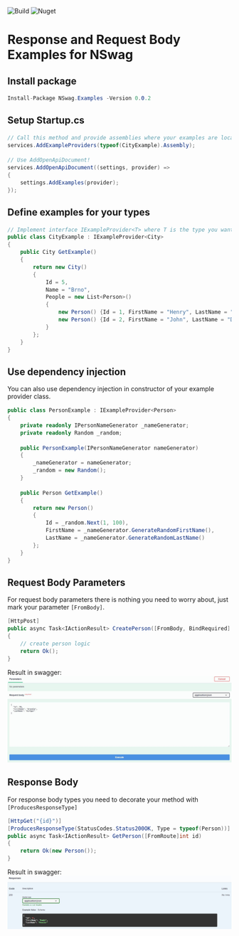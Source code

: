 ![Build](https://github.com/vaclavnovotny/NSwag.Examples/workflows/.NET%20Core/badge.svg?branch=main) ![Nuget](https://img.shields.io/nuget/v/NSwag.Examples?color=blue)
# Response and Request Body Examples for NSwag

## Install package

```csharp
Install-Package NSwag.Examples -Version 0.0.2
```

## Setup Startup.cs

```csharp
// Call this method and provide assemblies where your examples are located
services.AddExampleProviders(typeof(CityExample).Assembly);

// Use AddOpenApiDocument!
services.AddOpenApiDocument((settings, provider) =>
{
    settings.AddExamples(provider);
});
```

## Define examples for your types

```csharp
// Implement interface IExampleProvider<T> where T is the type you want to define.
public class CityExample : IExampleProvider<City>
{
    public City GetExample()
    {
        return new City()
        {
            Id = 5,
            Name = "Brno",
            People = new List<Person>()
            {
                new Person() {Id = 1, FirstName = "Henry", LastName = "Cavill"},
                new Person() {Id = 2, FirstName = "John", LastName = "Doe"}
            }
        };
    }
}
```

## Use dependency injection

You can also use dependency injection in constructor of your example provider class.
```csharp
public class PersonExample : IExampleProvider<Person>
{
    private readonly IPersonNameGenerator _nameGenerator;
    private readonly Random _random;

    public PersonExample(IPersonNameGenerator nameGenerator)
    {
        _nameGenerator = nameGenerator;
        _random = new Random(); 
    }

    public Person GetExample()
    {
        return new Person()
        {
            Id = _random.Next(1, 100),
            FirstName = _nameGenerator.GenerateRandomFirstName(),
            LastName = _nameGenerator.GenerateRandomLastName()
        };
    }
}
```

## Request Body Parameters

For request body parameters there is nothing you need to worry about, just mark your parameter `[FromBody]`.
```csharp
[HttpPost]
public async Task<IActionResult> CreatePerson([FromBody, BindRequired] Person person)
{
    // create person logic
    return Ok();
}
```
Result in swagger:
![Image of request body](https://github.com/vaclavnovotny/images/blob/main/requestExample.JPG)

## Response Body

For response body types you need to decorate your method with `[ProducesResponseType]`
```csharp
[HttpGet("{id}")]
[ProducesResponseType(StatusCodes.Status200OK, Type = typeof(Person))]
public async Task<IActionResult> GetPerson([FromRoute]int id)
{
    return Ok(new Person());
}
```

Result in swagger:
![Image of request body](https://github.com/vaclavnovotny/images/blob/main/responseExampleSingle.JPG)
